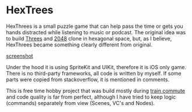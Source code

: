 # HexTrees

HexThrees is a small puzzle game that can help pass the time or gets you hands distracted while listening to music or podcast. The original idea was to build [Threes](https://apps.apple.com/us/app/threes/id779157948) and [2048](https://apps.apple.com/us/app/2048/id840919914) clone in hexagonal space, but, as I believe, HexThrees became something clearly different from original.

[screenshot](screenshot_01.jpeg)

Under the hood it is using SpriteKit and UIKit, therefore it is iOS only game. There is no third-party frameworks, all code is written by myself. If some parts were copied from stackoverflow, it is mentioned in comments.  

This is free time hobby project that was build mostly during  [train commute](https://www.hvv.de/en) and code quality is far from perfect, although I have tried to keep logic (commands) separately from view (Scenes, VC's and Nodes). 
